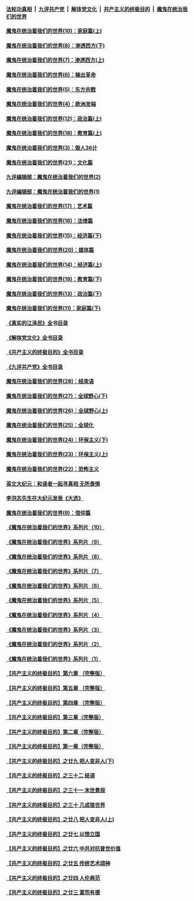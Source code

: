 ####  [法轮功真相](../../../../basic/blob/master/README.md?t=11090731) &nbsp;|&nbsp; [九评共产党](../../../../9ping.md/blob/master/README.md?t=11090731) &nbsp;|&nbsp; [解体党文化](../../../../jtdwh.md/blob/master/README.md?t=11090731)  &nbsp;|&nbsp; [共产主义的终极目的](../../../../gczydzjmd.md/blob/master/README.md?t=11090731) &nbsp;|&nbsp; [魔鬼在统治我们的世界](../../../../mgztzwmdsj.md/blob/master/README.md?t=11090731) 

#### [魔鬼在统治着我们的世界(10)：家庭篇(上)](../pages/nsc422/n10435448.md?t=11090731) 

#### [魔鬼在统治着我们的世界(8)：渗透西方(下)](../pages/nsc422/n10429603.md?t=11090731) 

#### [魔鬼在统治着我们的世界(7)：渗透西方(上)](../pages/nsc422/n10426013.md?t=11090731) 

#### [魔鬼在统治着我们的世界(6)：输出革命](../pages/nsc422/n10421536.md?t=11090731) 

#### [魔鬼在统治着我们的世界(5)：东方杀戮](../pages/nsc422/n10417707.md?t=11090731) 

#### [魔鬼在统治着我们的世界(4)：欧洲发端](../pages/nsc422/n10414890.md?t=11090731) 

#### [魔鬼在统治着我们的世界(12)：政治篇(上)](../pages/nsc422/n10444576.md?t=11090731) 

#### [魔鬼在统治着我们的世界(18)：教育篇(上)](../pages/nsc422/n10526970.md?t=11090731) 

#### [魔鬼在统治着我们的世界(3)：毁人36计](../pages/nsc422/n10411583.md?t=11090731) 

#### [魔鬼在统治着我们的世界(21)：文化篇](../pages/nsc422/n10597706.md?t=11090731) 

#### [九评编辑部：魔鬼在统治着我们的世界(2)](../pages/nsc422/n10410036.md?t=11090731) 

#### [九评编辑部：魔鬼在统治着我们的世界(1)](../pages/nsc422/n10406825.md?t=11090731) 

#### [魔鬼在统治着我们的世界(17)：艺术篇](../pages/nsc422/n10499093.md?t=11090731) 

#### [魔鬼在统治着我们的世界(16)：法律篇](../pages/nsc422/n10485969.md?t=11090731) 

#### [魔鬼在统治着我们的世界(15)：经济篇(下)](../pages/nsc422/n10469975.md?t=11090731) 

#### [魔鬼在统治着我们的世界(20)：媒体篇](../pages/nsc422/n10586579.md?t=11090731) 

#### [魔鬼在统治着我们的世界(14)：经济篇(上)](../pages/nsc422/n10457370.md?t=11090731) 

#### [魔鬼在统治着我们的世界(19)：教育篇(下)](../pages/nsc422/n10564808.md?t=11090731) 

#### [魔鬼在统治着我们的世界(13)：政治篇(下)](../pages/nsc422/n10448270.md?t=11090731) 

#### [魔鬼在统治着我们的世界(11)：家庭篇(下)](../pages/nsc422/n10440961.md?t=11090731) 

#### [《真实的江泽民》全书目录](../pages/nsc422/n13721399.md?t=11090731) 

#### [《解体党文化》全书目录](../pages/nsc422/n13721157.md?t=11090731) 

#### [《共产主义的终极目的》全书目录](../pages/nsc422/n13721048.md?t=11090731) 

#### [《九评共产党》全书目录](../pages/nsc422/n13708085.md?t=11090731) 

#### [魔鬼在统治着我们的世界(28)：结束语](../pages/nsc422/n10936246.md?t=11090731) 

#### [魔鬼在统治着我们的世界(27)：全球野心(下)](../pages/nsc422/n10928319.md?t=11090731) 

#### [魔鬼在统治着我们的世界(26)：全球野心(上)](../pages/nsc422/n10900318.md?t=11090731) 

#### [魔鬼在统治着我们的世界(25)：全球化](../pages/nsc422/n10788205.md?t=11090731) 

#### [魔鬼在统治着我们的世界(24)：环保主义(下)](../pages/nsc422/n10695307.md?t=11090731) 

#### [魔鬼在统治着我们的世界(23)：环保主义(上)](../pages/nsc422/n10688613.md?t=11090731) 

#### [魔鬼在统治着我们的世界(22)：恐怖主义](../pages/nsc422/n10614727.md?t=11090731) 

#### [英文大纪元：和读者一起寻真相 无所畏惧](../pages/nsc422/n12542027.md?t=11090731) 

#### [李洪志先生在大纪元发表《大选》](../pages/nsc422/n12534746.md?t=11090731) 

#### [魔鬼在统治着我们的世界(9)：信仰篇](../pages/nsc422/n10432159.md?t=11090731) 

#### [《魔鬼在统治着我们的世界》系列片（10）](../pages/nsc422/n12292670.md?t=11090731) 

#### [《魔鬼在统治着我们的世界》系列片（9）](../pages/nsc422/n12290859.md?t=11090731) 

#### [《魔鬼在统治着我们的世界》系列片（8）](../pages/nsc422/n12287445.md?t=11090731) 

#### [《魔鬼在统治着我们的世界》系列片（7）](../pages/nsc422/n12283425.md?t=11090731) 

#### [《魔鬼在统治着我们的世界》系列片（6）](../pages/nsc422/n12282314.md?t=11090731) 

#### [《魔鬼在统治着我们的世界》系列片（5）](../pages/nsc422/n12281419.md?t=11090731) 

#### [《魔鬼在统治着我们的世界》系列片（4）](../pages/nsc422/n12274024.md?t=11090731) 

#### [《魔鬼在统治着我们的世界》系列片（3）](../pages/nsc422/n12271322.md?t=11090731) 

#### [《魔鬼在统治着我们的世界》系列片（2）](../pages/nsc422/n12269049.md?t=11090731) 

#### [《魔鬼在统治着我们的世界》系列片（1）](../pages/nsc422/n12267575.md?t=11090731) 

#### [【共产主义的终极目的】第六章 （完整版）](../pages/nsc422/n11428913.md?t=11090731) 

#### [【共产主义的终极目的】第五章 （完整版）](../pages/nsc422/n11428912.md?t=11090731) 

#### [【共产主义的终极目的】第四章 （完整版）](../pages/nsc422/n11428907.md?t=11090731) 

#### [【共产主义的终极目的】第三章（完整版）](../pages/nsc422/n11428848.md?t=11090731) 

#### [【共产主义的终极目的】第二章（完整版）](../pages/nsc422/n11428831.md?t=11090731) 

#### [【共产主义的终极目的】第一章（完整版）](../pages/nsc422/n11417651.md?t=11090731) 

#### [【共产主义的终极目的】之廿九 把人变非人(下)](../pages/nsc422/n11344140.md?t=11090731) 

#### [【共产主义的终极目的】之三十二 结语](../pages/nsc422/n11360535.md?t=11090731) 

#### [【共产主义的终极目的】之三十一 末世景观](../pages/nsc422/n11351129.md?t=11090731) 

#### [【共产主义的终极目的】之三十 几成狼世界](../pages/nsc422/n11348280.md?t=11090731) 

#### [【共产主义的终极目的】之廿八 把人变非人(上)](../pages/nsc422/n11340492.md?t=11090731) 

#### [【共产主义的终极目的】之廿七 以恨立国](../pages/nsc422/n11336944.md?t=11090731) 

#### [【共产主义的终极目的】之廿六 中共对抗普世价值](../pages/nsc422/n11324785.md?t=11090731) 

#### [【共产主义的终极目的】之廿五 传统艺术颂神](../pages/nsc422/n11296396.md?t=11090731) 

#### [【共产主义的终极目的】之廿四 人伦典范](../pages/nsc422/n11296397.md?t=11090731) 

#### [【共产主义的终极目的】之廿三 富而有德](../pages/nsc422/n11283598.md?t=11090731) 

